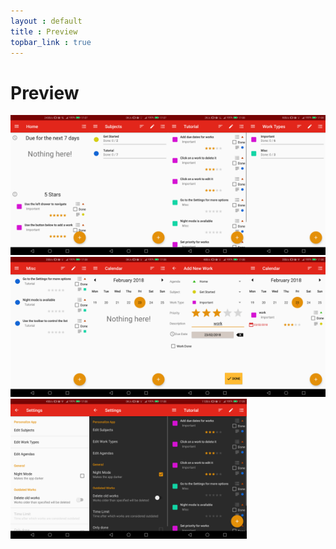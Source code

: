```yaml
---
layout : default
title : Preview
topbar_link : true
---
```


# Preview

<img src="images/preview/Screenshot_20180223-170742.png" width="25%"><img><img src="images/preview/Screenshot_20180223-170753.png" width="25%"><img><img src="images/preview/Screenshot_20180223-170801.png" width="25%"><img><img src="images/preview/Screenshot_20180223-170805.png" width="25%"><img>
<img src="images/preview/Screenshot_20180223-170809.png" width="25%"><img><img src="images/preview/Screenshot_20180223-170814.png" width="25%"><img><img src="images/preview/Screenshot_20180223-170834.png" width="25%"><img><img src="images/preview/Screenshot_20180223-170841.png" width="25%"><img>
<img src="images/preview/Screenshot_20180223-170853.png" width="25%"><img><img src="images/preview/Screenshot_20180223-170856.png" width="25%"><img><img src="images/preview/Screenshot_20180223-170911.png" width="25%">
